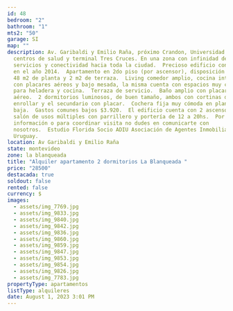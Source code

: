 ```yaml
---
id: 48
bedroom: "2"
bathroom: "1"
mts2: "50"
garage: SI
map: ""
description: Av. Garibaldi y Emilio Raña, próximo Crandon, Universidad Católica,
  centros de salud y terminal Tres Cruces. En una zona con infinidad de
  servicios y conectividad hacia toda la ciudad.  Precioso edificio construido
  en el año 2014.  Apartamento en 2do piso (por ascensor), disposición lateral,
  48 m2 de planta y 2 m2 de terraza.  Living comedor amplio, cocina integrada
  con placares aéreos y bajo mesada, la misma cuenta con espacios muy cómodos
  para heladera y cocina.  Terraza de servicio.  Baño amplio con placar
  aéreo.  2 dormitorios luminosos, de buen tamaño, ambos con cortinas de
  enrollar y el secundario con placar.  Cochera fija muy cómoda en planta
  baja.  Gastos comunes bajos $3.920.  El edificio cuenta con 2 ascensores,
  salón de usos múltiples con parrillero y portería de 12 a 20hs.  Por mas
  información o para coordinar visita no dudes en comunicarte con
  nosotros.  Estudio Florida Socio ADIU Asociación de Agentes Inmobiliarios del
  Uruguay.
location: Av Garibaldi y Emilio Raña
state: montevideo
zone: la blanqueada
title: "Alquiler apartamento 2 dormitorios La Blanqueada "
price: "28500"
destacada: true
soldout: false
rented: false
currency: $
images:
  - assets/img_7769.jpg
  - assets/img_9833.jpg
  - assets/img_9840.jpg
  - assets/img_9842.jpg
  - assets/img_9836.jpg
  - assets/img_9860.jpg
  - assets/img_9859.jpg
  - assets/img_9847.jpg
  - assets/img_9853.jpg
  - assets/img_9854.jpg
  - assets/img_9826.jpg
  - assets/img_7783.jpg
propertyType: apartamentos
listType: alquileres
date: August 1, 2023 3:01 PM
---
```

